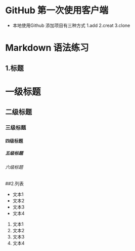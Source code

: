 ﻿# GitHub 第一次使用客户端
* 本地使用Github 添加项目有三种方式
1.add
2.creat
3.clone

# Markdown 语法练习
## 1.标题
# 一级标题
## 二级标题
### 三级标题
#### 四级标题
##### 五级标题
###### 六级标题

##2.列表
- 文本1
- 文本2
- 文本3
- 文本4

1. 文本1
2. 文本2
3. 文本3
4. 文本4














